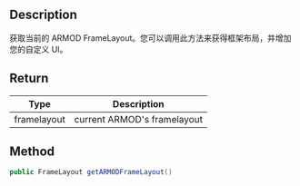 ## Description

获取当前的 ARMOD FrameLayout。您可以调用此方法来获得框架布局，并增加您的自定义 UI。


## Return

| Type                                               | Description                 |
| -------------------------------------------------- | --------------------------- |
| <highlight color="#BA89F3">framelayout</highlight> | current ARMOD's framelayout |

## Method
```java
public FrameLayout getARMODFrameLayout()
```
